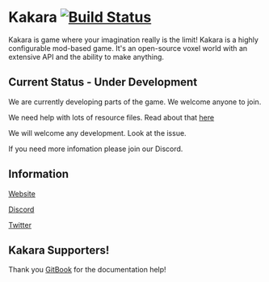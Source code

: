 # Kakara [![Build Status](https://ci.potatocorp.dev/view/Kakara/job/Kakara/job/master/badge/icon)](https://ci.potatocorp.dev/view/Kakara/job/Kakara/job/master/)
Kakara is game where your imagination really is the limit! Kakara is a highly configurable mod-based game. It's an open-source voxel world with an extensive API and the ability to make anything.
## Current Status - Under Development
We are currently developing parts of the game. We welcome anyone to join. 

We need help with lots of resource files. Read about that [here](https://github.com/kakaragame/KVanilla/issues/3) 

We will welcome any development. Look at the issue. 

If you need more infomation please join our Discord. 
## Information
[Website](https://kakara.org/)
  
[Discord](https://discord.com/invite/GYAdsGY)

[Twitter](https://twitter.com/kakaragame)


## Kakara Supporters! 
Thank you [GitBook](https://www.gitbook.com/) for the documentation help!
